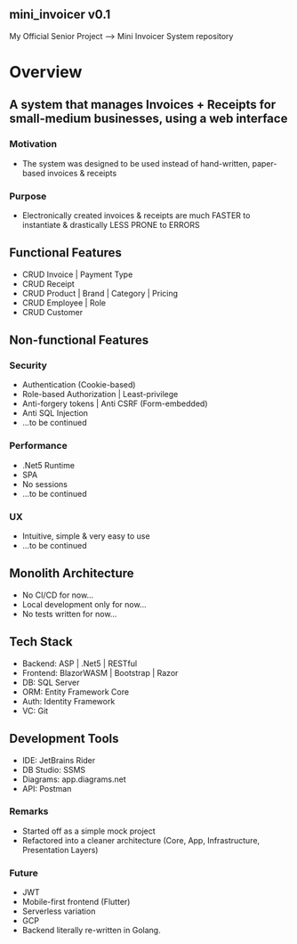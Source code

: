 ## mini_invoicer v0.1
My Official Senior Project --> Mini Invoicer System repository

# Overview
## A system that manages Invoices + Receipts for small-medium businesses, using a web interface
### Motivation
* The system was designed to be used instead of hand-written, paper-based invoices & receipts
### Purpose
* Electronically created invoices & receipts are much FASTER to instantiate & drastically LESS PRONE to ERRORS

## Functional Features
* CRUD Invoice | Payment Type
* CRUD Receipt
* CRUD Product | Brand | Category | Pricing
* CRUD Employee | Role
* CRUD Customer

## Non-functional Features
### Security
* Authentication (Cookie-based)
* Role-based Authorization | Least-privilege
* Anti-forgery tokens | Anti CSRF (Form-embedded)
* Anti SQL Injection
* ...to be continued
### Performance
* .Net5 Runtime
* SPA
* No sessions
* ...to be continued
### UX
* Intuitive, simple & very easy to use
* ...to be continued

## Monolith Architecture
* No CI/CD for now...
* Local development only for now...
* No tests written for now...

## Tech Stack
* Backend: ASP | .Net5 | RESTful
* Frontend: BlazorWASM | Bootstrap | Razor
* DB: SQL Server
* ORM: Entity Framework Core
* Auth: Identity Framework
* VC: Git

## Development Tools 
* IDE: JetBrains Rider
* DB Studio: SSMS
* Diagrams: app.diagrams.net
* API: Postman

### Remarks
* Started off as a simple mock project
* Refactored into a cleaner architecture (Core, App, Infrastructure, Presentation Layers)

### Future
* JWT
* Mobile-first frontend (Flutter)
* Serverless variation
* GCP
* Backend literally re-written in Golang.
